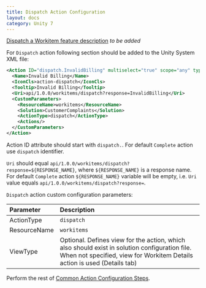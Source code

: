 ```yaml
---
title: Dispatch Action Configuration
layout: docs
category: Unity 7
---
```

[Dispatch a Workitem feature description](../../features/process-management/dispatch.md) *to be added*

For `Dispatch` action following section should be added to the Unity System XML file:

```xml
<Action ID="dispatch.InvalidBilling" multiselect="true" scope="any" type="toolbar">
  <Name>Invalid Billing</Name>
  <IconCls>action-dispatch</IconCls>
  <Tooltip>Invalid Billing</Tooltip>
  <Uri>api/1.0.0/workitems/dispatch?response=InvalidBilling</Uri>
  <CustomParameters>
    <ResourceName>workitems</ResourceName>
    <Solution>CustomerComplaints</Solution>
    <ActionType>dispatch</ActionType>
    <Actions/>
  </CustomParameters>
</Action>
```

Action ID attribute should start with `dispatch.`. For default `Complete` action use `dispatch` identifier.

`Uri` should equal `api/1.0.0/workitems/dispatch?response=${RESPONSE_NAME}`, where `${RESPONSE_NAME}` 
is a response name. For default `Complete` action `${RESPONSE_NAME}` variable will be empty, i.e. `Uri` value equals 
`api/1.0.0/workitems/dispatch?response=`.

`Dispatch` action custom configuration parameters:

| Parameter       | Description |
|:----------------|:------------|
|ActionType       | `dispatch` |
|ResourceName     | `workitems` |
|ViewType         | Optional. Defines view for the action, which also should exist in solution configuration file. When not specified, view for Workitem Details action is used (Details tab) |

Perform the rest of [Common Action Configuration Steps](../actions.md#common-actions-configuration-steps). 

